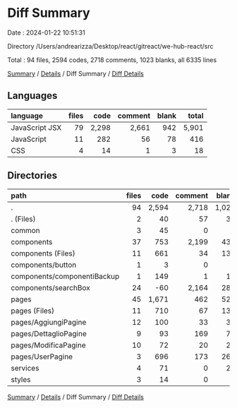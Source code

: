 # Diff Summary

Date : 2024-01-22 10:51:31

Directory /Users/andrearizza/Desktop/react/gitreact/we-hub-react/src

Total : 94 files,  2594 codes, 2718 comments, 1023 blanks, all 6335 lines

[Summary](results.md) / [Details](details.md) / Diff Summary / [Diff Details](diff-details.md)

## Languages
| language | files | code | comment | blank | total |
| :--- | ---: | ---: | ---: | ---: | ---: |
| JavaScript JSX | 79 | 2,298 | 2,661 | 942 | 5,901 |
| JavaScript | 11 | 282 | 56 | 78 | 416 |
| CSS | 4 | 14 | 1 | 3 | 18 |

## Directories
| path | files | code | comment | blank | total |
| :--- | ---: | ---: | ---: | ---: | ---: |
| . | 94 | 2,594 | 2,718 | 1,023 | 6,335 |
| . (Files) | 2 | 40 | 57 | 30 | 127 |
| common | 3 | 45 | 0 | 9 | 54 |
| components | 37 | 753 | 2,199 | 433 | 3,385 |
| components (Files) | 11 | 661 | 34 | 131 | 826 |
| components/button | 1 | 3 | 0 | 0 | 3 |
| components/componentiBackup | 1 | 149 | 1 | 16 | 166 |
| components/searchBox | 24 | -60 | 2,164 | 286 | 2,390 |
| pages | 45 | 1,671 | 462 | 527 | 2,660 |
| pages (Files) | 11 | 710 | 67 | 138 | 915 |
| pages/AggiungiPagine | 12 | 100 | 33 | 37 | 170 |
| pages/DettaglioPagine | 9 | 93 | 169 | 71 | 333 |
| pages/ModificaPagine | 10 | 72 | 20 | 21 | 113 |
| pages/UserPagine | 3 | 696 | 173 | 260 | 1,129 |
| services | 4 | 71 | 0 | 21 | 92 |
| styles | 3 | 14 | 0 | 3 | 17 |

[Summary](results.md) / [Details](details.md) / Diff Summary / [Diff Details](diff-details.md)